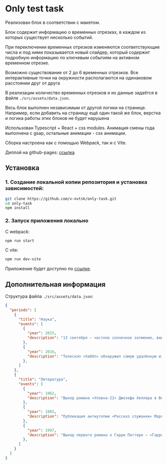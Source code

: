 # Only test task

Реализован блок в соответствии с макетом.

Блок содержит информацию о временных отрезках, в каждом из которых существует несколько событий. 

При переключении временных отрезков изменяются соответствующие числа и под ними показывается новый слайдер, который содержит подробную информацию по ключевым событиям на активном временном отрезке.

Возможно существование от 2 до 6 временных отрезков. Все интерактивные точки на окружности располагаются на одинаковом расстоянии друг от друга

В реализации количество временных отрезков и их данные задаётся в файле `./src/assets/data.json`.

Весь блок выполнен независимым от другой логики на странице. 
Например, если добавить на страницу ещё один такой же блок, верстка и логика работы этих блоков не будет нарушена

Использован Typescript + React + css modules. Анимация смены года выполнена с gsap, остальные анимации - css анимации.

Сборка настроена как с помощью Webpack, так и с Vite.

Деплой на github-pages: [ссылка](https://v-nvtsk.github.io/only-task/)

## Установка

### 1. Создание локальной копии репозитория и установка зависимостей:

```bash
git clone https://github.com/v-nvtsk/only-task.git
cd only-task
npm install
```
### 2. Запуск приложения локально

С webpack:
```bash
npm run start
```

С vite:
```bash
npm run dev-vite
```

Приложение будет доступно по [ссылке](http://localhost:3000/).


## Дополнительная информация


Структура файла `./src/assets/data.json`:
```json
{
  "periods": [
    {
      "title": "Наука",
      "events": [
        {
          "year": 2015,
          "description": "13 сентября — частное солнечное затмение, видимое в Южной Африке и части Антарктиды"
        },
        {
          "year": 2016,
          "description": "Телескоп «Хаббл» обнаружил самую удалённую из всех обнаруженных галактик, получившую обозначение GN-z11"
        },
      ]
    },
    {
      "title": "Литература",
      "events": [
        {
          "year": 1962,
          "description": "Выход романа «Уловка-22» Джозефа Хеллера в Великобритании"
        },
        {
          "year": 1985,
          "description": "Публикация антиутопии «Рассказ служанки» Маргарет Этвуд"
        },
        {
          "year": 1997,
          "description": "Выход первого романа о Гарри Поттере — «Гарри Поттер и философский камень»"
        },
      ]
    }
  ]
}
```